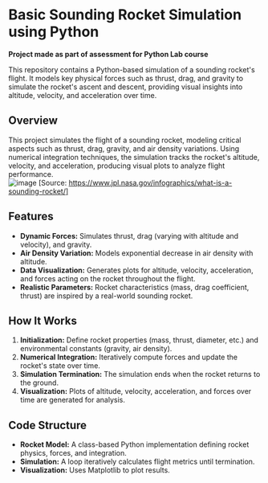 # Basic Sounding Rocket Simulation using Python

**Project made as part of assessment for Python Lab course**

This repository contains a Python-based simulation of a sounding rocket's flight. It models key physical forces such as thrust, drag, and gravity to simulate the rocket's ascent and descent, providing visual insights into altitude, velocity, and acceleration over time.

## Overview  
This project simulates the flight of a sounding rocket, modeling critical aspects such as thrust, drag, gravity, and air density variations. Using numerical integration techniques, the simulation tracks the rocket's altitude, velocity, and acceleration, producing visual plots to analyze flight performance.  
![image](https://github.com/user-attachments/assets/c67a97d9-b664-4a8f-a5b6-626a1b6a2881)
[Source: https://www.jpl.nasa.gov/infographics/what-is-a-sounding-rocket/]

## Features  
- **Dynamic Forces:** Simulates thrust, drag (varying with altitude and velocity), and gravity.  
- **Air Density Variation:** Models exponential decrease in air density with altitude.  
- **Data Visualization:** Generates plots for altitude, velocity, acceleration, and forces acting on the rocket throughout the flight.  
- **Realistic Parameters:** Rocket characteristics (mass, drag coefficient, thrust) are inspired by a real-world sounding rocket.  

## How It Works  
1. **Initialization:** Define rocket properties (mass, thrust, diameter, etc.) and environmental constants (gravity, air density).  
2. **Numerical Integration:** Iteratively compute forces and update the rocket's state over time.  
3. **Simulation Termination:** The simulation ends when the rocket returns to the ground.  
4. **Visualization:** Plots of altitude, velocity, acceleration, and forces over time are generated for analysis.  

## Code Structure  
- **Rocket Model:** A class-based Python implementation defining rocket physics, forces, and integration.  
- **Simulation:** A loop iteratively calculates flight metrics until termination.  
- **Visualization:** Uses Matplotlib to plot results.  
